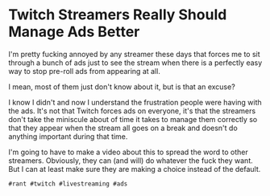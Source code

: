 # Twitch Streamers Really Should Manage Ads Better

I'm pretty fucking annoyed by any streamer these days that forces me to
sit through a bunch of ads just to see the stream when there is
a perfectly easy way to stop pre-roll ads from appearing at all.

I mean, most of them just don't know about it, but is that an excuse?

I know I didn't and now I understand the frustration people were having
with the ads. It's not that Twitch forces ads on everyone, it's that the
streamers don't take the miniscule about of time it takes to manage them
correctly so that they appear when the stream all goes on a break and
doesn't do anything important during that time.

I'm going to have to make a video about this to spread the word to other
streamers.  Obviously, they can (and will) do whatever the fuck they
want. But I can at least make sure they are making a choice instead of
the default.

    #rant #twitch #livestreaming #ads
